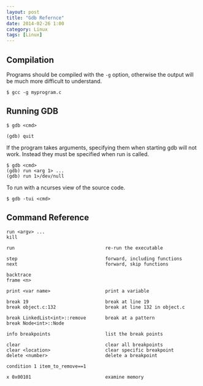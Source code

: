 ```yaml
---
layout: post
title: "Gdb Refernce"
date: 2014-02-26 1:00
category: Linux
tags: [Linux]
---
```


## Compilation

Programs should be compiled with the `-g` option, otherwise the output
will be much more difficult to understand.

    $ gcc -g myprogram.c

## Running GDB

    $ gdb <cmd>

    (gdb) quit

If the program takes arguments, specifying them when starting gdb will
not work.  Instead they must be specified when run is called.

    $ gdb <cmd>
    (gdb) run <arg 1> ...
    (gdb) run 1>/dev/null

To run with a ncurses view of the source code.

    $ gdb -tui <cmd>

## Command Reference

    run <argv> ...
    kill

    run                                 re-run the executable

    step                                forward, including functions
    next                                forward, skip functions

    backtrace
    frame <n>

    print <var name>                    print a variable

    break 19                            break at line 19
    break object.c:132                  break at line 132 in object.c

    break LinkedList<int>::remove       break at a pattern
    break Node<int>::Node

    info breakpoints                    list the break points

    clear                               clear all breakpoints
    clear <location>                    clear specific breakpoint
    delete <number>                     delete a breakpoint

    condition 1 item_to_remove==1

    x 0x00101                           examine memory


